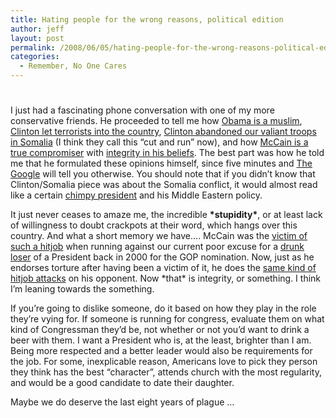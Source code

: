 ```yaml
---
title: Hating people for the wrong reasons, political edition
author: jeff
layout: post
permalink: /2008/06/05/hating-people-for-the-wrong-reasons-political-edition/
categories:
  - Remember, No One Cares
---
```

# 

I just had a fascinating phone conversation with one of my more conservative friends. He proceeded to tell me how [Obama is a muslim][1], [Clinton let terrorists into the country][2], [Clinton abandoned our valiant troops in Somalia][3] (I think they call this “cut and run” now), and how [McCain is a true compromiser][4] with [integrity in his beliefs][5]. The best part was how he told me that he formulated these opinions himself, since five minutes and [The Google][6] will tell you otherwise. You should note that if you didn’t know that Clinton/Somalia piece was about the Somalia conflict, it would almost read like a certain [chimpy president][7] and his Middle Eastern policy.

 [1]: http://www.cnn.com/2007/POLITICS/01/22/obama.madrassa/
 [2]: http://query.nytimes.com/gst/fullpage.html?res=9F0CEEDC123CF936A25753C1A965958260
 [3]: http://www.theleftcoaster.com/archives/010087.php
 [4]: http://www.thebostonchannel.com/helenthomas/8512055/detail.html
 [5]: http://www.pej.org/html/modules.php?op=modload&name=News&file=article&sid=5606&mode=thread&order=0&thold=0
 [6]: http://thinkprogress.org/2006/10/23/bush-says-he-uses-the-google/
 [7]: http://www.bushorchimp.com/

It just never ceases to amaze me, the incredible **\*stupidity\***, or at least lack of willingness to doubt crackpots at their word, which hangs over this country. And what a short memory we have…. McCain was the [victim of such a hitjob][8] when running against our current poor excuse for a [drunk][9] [loser][10] of a President back in 2000 for the GOP nomination. Now, just as he endorses torture after having been a victim of it, he does the [same kind of hitjob attacks][11] on his opponent. Now \*that\* is integrity, or something. I think I’m leaning towards the something.

 [8]: http://www.boston.com/news/politics/president/articles/2004/03/21/the_anatomy_of_a_smear_campaign/
 [9]: http://www.youtube.com/watch?v=UdeCl1ZDYwo
 [10]: http://www.buzzflash.com/articles/contributors/312
 [11]: http://weblogs.sun-sentinel.com/news/politics/blog/2007/11/mccain_disavows_nh_push_poll_s.html

If you’re going to dislike someone, do it based on how they play in the role they’re vying for. If someone is running for congress, evaluate them on what kind of Congressman they’d be, not whether or not you’d want to drink a beer with them. I want a President who is, at the least, brighter than I am. Being more respected and a better leader would also be requirements for the job. For some, inexplicable reason, Americans love to pick they person they think has the best “character”, attends church with the most regularity, and would be a good candidate to date their daughter.

Maybe we do deserve the last eight years of plague …